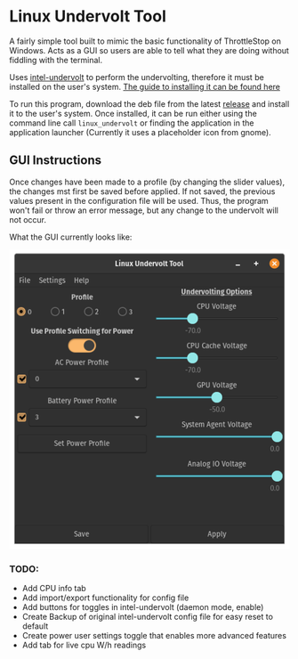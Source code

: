 # Linux Undervolt Tool

A fairly simple tool built to mimic the basic functionality of ThrottleStop on Windows. Acts as a GUI so users are able to tell what they are doing without fiddling with the terminal.

Uses <a href="https://github.com/kitsunyan/intel-undervolt">intel-undervolt</a> to perform the undervolting, therefore it must be installed on the user's system. <a href="https://github.com/kitsunyan/intel-undervolt/blob/master/README.md">The guide to installing it can be found here</a>

To run this program, download the deb file from the latest <a href="https://github.com/TheOneMaster/linux-undervolt/releases/latest">release</a> and install it to the user's system. Once installed, it can be run either using the command line call `linux_undervolt` or finding the application in the application launcher (Currently it uses a placeholder icon from gnome).

## GUI Instructions

Once changes have been made to a profile (by changing the slider values), the changes mst first be saved before applied. If not saved, the previous values present in the configuration file will be used. Thus, the program won't fail or throw an error message, but any change to the undervolt will not occur.

What the GUI currently looks like:


<img src="images/undervolt-tool_current.png"></img>

### TODO:

* Add CPU info tab
* Add import/export functionality for config file
* Add buttons for toggles in intel-undervolt (daemon mode, enable)
* Create Backup of original intel-undervolt config file for easy reset to default
* Create power user settings toggle that enables more advanced features
* Add tab for live cpu W/h readings
